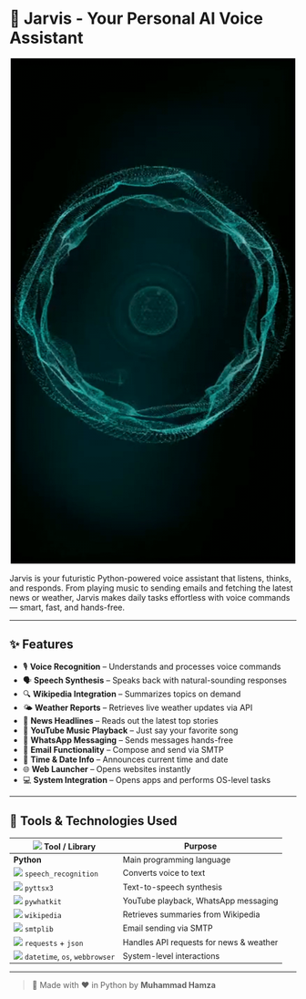 # 🤖 Jarvis - Your Personal AI Voice Assistant

<p align="center">
  <img src="https://raw.githubusercontent.com/hamzza07x/Jarvis/refs/heads/main/assets/jarvis.gif" alt="Jarvis GIF" width="500"/>
</p>



Jarvis is your futuristic Python-powered voice assistant that listens, thinks, and responds. From playing music to sending emails and fetching the latest news or weather, Jarvis makes daily tasks effortless with voice commands — smart, fast, and hands-free.

---

## ✨ Features

- 🎙️ **Voice Recognition** – Understands and processes voice commands  
- 🗣️ **Speech Synthesis** – Speaks back with natural-sounding responses  
- 🔍 **Wikipedia Integration** – Summarizes topics on demand  
- 🌤️ **Weather Reports** – Retrieves live weather updates via API  
- 📰 **News Headlines** – Reads out the latest top stories  
- 🎵 **YouTube Music Playback** – Just say your favorite song  
- 💬 **WhatsApp Messaging** – Sends messages hands-free  
- 📧 **Email Functionality** – Compose and send via SMTP  
- 📅 **Time & Date Info** – Announces current time and date  
- 🌐 **Web Launcher** – Opens websites instantly  
- 💻 **System Integration** – Opens apps and performs OS-level tasks  

---

## 🧰 Tools & Technologies Used

| <img src="https://cdn-icons-png.flaticon.com/512/5968/5968350.png" width="20"/> Tool / Library | Purpose |
|------------------|---------|
| **Python** | Main programming language |
| <img src="https://cdn-icons-png.flaticon.com/512/724/724715.png" width="20"/> `speech_recognition` | Converts voice to text |
| <img src="https://cdn-icons-png.flaticon.com/512/2910/2910768.png" width="20"/> `pyttsx3` | Text-to-speech synthesis |
| <img src="https://cdn-icons-png.flaticon.com/512/906/906361.png" width="20"/> `pywhatkit` | YouTube playback, WhatsApp messaging |
| <img src="https://cdn-icons-png.flaticon.com/512/733/733579.png" width="20"/> `wikipedia` | Retrieves summaries from Wikipedia |
| <img src="https://cdn-icons-png.flaticon.com/512/561/561127.png" width="20"/> `smtplib` | Email sending via SMTP |
| <img src="https://cdn-icons-png.flaticon.com/512/906/906334.png" width="20"/> `requests` + `json` | Handles API requests for news & weather |
| <img src="https://cdn-icons-png.flaticon.com/512/1828/1828919.png" width="20"/> `datetime`, `os`, `webbrowser` | System-level interactions |

---

> 🚀 Made with ❤️ in Python by **Muhammad Hamza**
